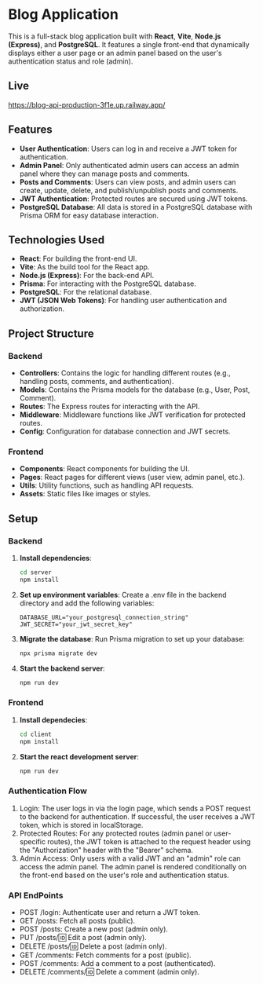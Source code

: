 # Blog Application

This is a full-stack blog application built with **React**, **Vite**, **Node.js (Express)**, and **PostgreSQL**. It features a single front-end that dynamically displays either a user page or an admin panel based on the user's authentication status and role (admin).

## Live

https://blog-api-production-3f1e.up.railway.app/

## Features

- **User Authentication**: Users can log in and receive a JWT token for authentication.
- **Admin Panel**: Only authenticated admin users can access an admin panel where they can manage posts and comments.
- **Posts and Comments**: Users can view posts, and admin users can create, update, delete, and publish/unpublish posts and comments.
- **JWT Authentication**: Protected routes are secured using JWT tokens.
- **PostgreSQL Database**: All data is stored in a PostgreSQL database with Prisma ORM for easy database interaction.

## Technologies Used

- **React**: For building the front-end UI.
- **Vite**: As the build tool for the React app.
- **Node.js (Express)**: For the back-end API.
- **Prisma**: For interacting with the PostgreSQL database.
- **PostgreSQL**: For the relational database.
- **JWT (JSON Web Tokens)**: For handling user authentication and authorization.

## Project Structure

### Backend

- **Controllers**: Contains the logic for handling different routes (e.g., handling posts, comments, and authentication).
- **Models**: Contains the Prisma models for the database (e.g., User, Post, Comment).
- **Routes**: The Express routes for interacting with the API.
- **Middleware**: Middleware functions like JWT verification for protected routes.
- **Config**: Configuration for database connection and JWT secrets.

### Frontend

- **Components**: React components for building the UI.
- **Pages**: React pages for different views (user view, admin panel, etc.).
- **Utils**: Utility functions, such as handling API requests.
- **Assets**: Static files like images or styles.

## Setup

### Backend

1. **Install dependencies**:

   ```bash
   cd server
   npm install

   ```

2. **Set up environment variables**:
   Create a .env file in the backend directory and add the following variables:

   ```env
   DATABASE_URL="your_postgresql_connection_string"
   JWT_SECRET="your_jwt_secret_key"

   ```

3. **Migrate the database**:
   Run Prisma migration to set up your database:

   ```bash
   npx prisma migrate dev

   ```

4. **Start the backend server**:
   ```bash
   npm run dev
   ```

### Frontend

1. **Install dependecies**:

   ```bash
   cd client
   npm install

   ```

2. **Start the react development server**:
   ```bash
   npm run dev
   ```

### Authentication Flow

1. Login: The user logs in via the login page, which sends a POST request to the backend for authentication. If successful, the user receives a JWT token, which is stored in localStorage.
2. Protected Routes: For any protected routes (admin panel or user-specific routes), the JWT token is attached to the request header using the "Authorization" header with the "Bearer" schema.
3. Admin Access: Only users with a valid JWT and an "admin" role can access the admin panel. The admin panel is rendered conditionally on the front-end based on the user's role and authentication status.

### API EndPoints

- POST /login: Authenticate user and return a JWT token.
- GET /posts: Fetch all posts (public).
- POST /posts: Create a new post (admin only).
- PUT /posts/:id: Edit a post (admin only).
- DELETE /posts/:id: Delete a post (admin only).
- GET /comments: Fetch comments for a post (public).
- POST /comments: Add a comment to a post (authenticated).
- DELETE /comments/:id: Delete a comment (admin only).
